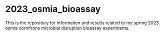 # 2023_osmia_bioassay

This is the repository for information and results related to my spring 2023 osmia cornifrons microbial disruption bioassay experiments.



